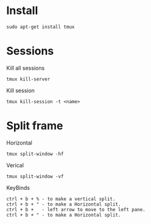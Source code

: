 # Install 
```
sudo apt-get install tmux
```
# Sessions
Kill all sessions
```
tmux kill-server
```


Kill session
```
tmux kill-session -t <name>
```




# Split frame
Horizontal
```
tmux split-window -hf
```
Verical
```
tmux split-window -vf
```
KeyBinds
```
ctrl + b + % - to make a vertical split.
ctrl + b + " - to make a Horizontal split.
ctrl + b +   - left arrow to move to the left pane.
ctrl + b + " - to make a Horizontal split.
```